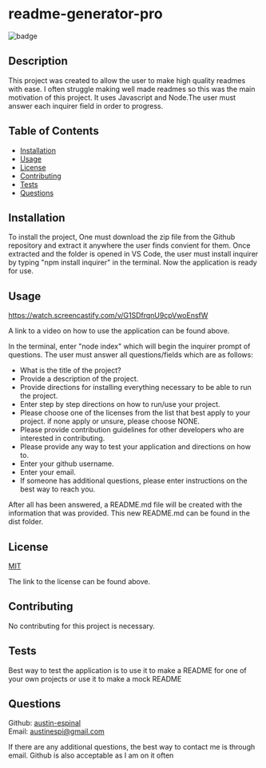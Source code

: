 # readme-generator-pro

  ![badge](https://img.shields.io/badge/license-MIT-green)
  

## Description 

This project was created to allow the user to make high quality readmes with ease. I often struggle making well made readmes so this was the main motivation of this project. It uses Javascript and Node.The user must answer each inquirer field in order to progress.

## Table of Contents

* [Installation](#installation)
* [Usage](#usage)
* [License](#license)
* [Contributing](#contributing)
* [Tests](#tests)
* [Questions](#questions)

## Installation

To install the project, One must download the zip file from the Github repository and extract it anywhere the user finds convient for them. Once extracted and the folder is opened in VS Code, the user must install inquirer by typing "npm install inquirer" in the terminal. Now the application is ready for use. 

## Usage 

https://watch.screencastify.com/v/G1SDfrqnU9cpVwoEnsfW

A link to a video on how to use the application can be found above.

In the terminal, enter "node index" which will begin the inquirer prompt of questions. The user must answer all questions/fields which are as follows:
* What is the title of the project?
* Provide a description of the project.
* Provide directions for installing everything necessary to be able to run the project.
* Enter step by step directions on how to run/use your project. 
* Please choose one of the licenses from the list that best apply to your project. if none apply or unsure, please choose NONE.
* Please provide contribution guidelines for other developers who are interested in contributing.
* Please provide any way to test your application and directions on how to.
* Enter your github username.
* Enter your email.
* If someone has additional questions, please enter instructions on the best way to reach you.

After all has been answered, a README.md file will be created with the information that was provided. This new README.md can be found in the dist folder.


## License  
  

  [MIT](https://choosealicense.com/licenses/mit/)
    
The link to the license can be found above.  
  

## Contributing

No contributing for this project is necessary.

## Tests

Best way to test the application is to use it to make a README for one of your own projects or use it to make a mock README

## Questions

Github: [austin-espinal](https://github.com/austin-espinal)   
Email: [austinespi@gmail.com](mailto:austinespi@gmail.com)  

If there are any additional questions, the best way to contact me is through email. Github is also acceptable as I am on it often 